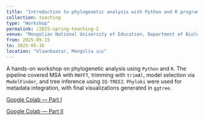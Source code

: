 ```yaml
---
title: "Introduction to phylogenetic analysis with Python and R programming"
collection: teaching
type: "Workshop"
permalink: /2025-spring-teaching-2
venue: "Mongolian National University of Education, Department of Biology"
from: 2025-05-15
to: 2025-05-16
location: "Ulaanbaatar, Mongolia 🇲🇳"
---
```


A hands-on workshop on phylogenetic analysis using `Python` and `R`. The pipeline covered MSA with `MAFFT`, trimming with `trimAl`, model selection via `ModelFinder`, and tree inference using `IQ-TREE2`. `Phyloki` were used for metadata integration, with final visualizations generated in `ggtree`.

<a href="https://colab.research.google.com/drive/1L6XhQ9dMt467JZK_6iWIsXiTmZKLL2Jv?usp=sharing"><i class="fas fa-fw fa-code zoom" aria-hidden="true"></i>Google Colab — Part I</a>

<a href="https://colab.research.google.com/drive/1xbxtHCFCRQW9EXvp6UmQARq68NoYA0ho?usp=sharing"><i class="fas fa-fw fa-code zoom" aria-hidden="true"></i>Google Colab — Part II</a>